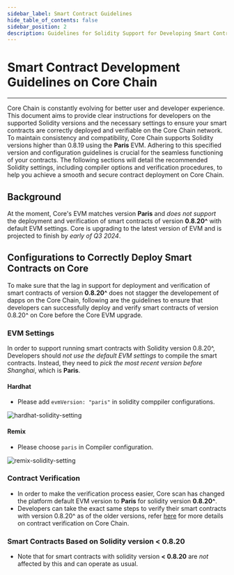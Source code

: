 ```yaml
---
sidebar_label: Smart Contract Guidelines
hide_table_of_contents: false
sidebar_position: 2
description: Guidelines for Solidity Support for Developing Smart Contracts on Core Chain
---
```


# Smart Contract Development Guidelines on Core Chain

---

Core Chain is constantly evolving for better user and developer experience. This document aims to provide clear instructions for developers on the supported Solidity versions and the necessary settings to ensure your smart contracts are correctly deployed and verifiable on the Core Chain network. To maintain consistency and compatibility, Core Chain supports Solidity versions higher than 0.8.19 using the **Paris** EVM. Adhering to this specified version and configuration guidelines is crucial for the seamless functioning of your contracts. The following sections will detail the recommended Solidity settings, including compiler options and verification procedures, to help you achieve a smooth and secure contract deployment on Core Chain.

## Background

At the moment, Core's EVM matches version **Paris** and _does not support_ the deployment and verification of smart contracts of version **0.8.20^** with default EVM settings. Core is upgrading to the latest version of EVM and is projected to finish by _early of Q3 2024_.

## Configurations to Correctly Deploy Smart Contracts on Core

To make sure that the lag in support for deployment and verification of smart contracts of version **0.8.20^** does not stagger the developement of dapps on the Core Chain, following are the guidelines to ensure that developers can successfully deploy and verify smart contracts of version 0.8.20^ on Core before the Core EVM upgrade.

### EVM Settings

In order to support running smart contracts with Solidity version 0.8.20^, Developers should _not use the default EVM settings_ to compile the smart contracts. Instead, they need to _pick the most recent version before Shanghai_, which is **Paris**.

#### Hardhat

- Please add `evmVersion: "paris"` in solidity comppiler configurations.

![hardhat-solidity-setting](../../static/img/solidity-support/evm-setting.jpg)

#### Remix

- Please choose `paris` in Compiler configuration.

![remix-solidity-setting](../../static/img/solidity-support/remix-setting.png)

### Contract Verification

- In order to make the verification process easier, Core scan has changed the platform default EVM version to **Paris** for solidity version **0.8.20^**.
- Developers can take the exact same steps to verify their smart contracts with version 0.8.20^ as of the older versions, refer [here](./contract-verify.md) for more details on contract verification on Core Chain.

### Smart Contracts Based on Solidity version < 0.8.20

- Note that for smart contracts with solidity version **\< 0.8.20** are _not_ affected by this and can operate as usual.
